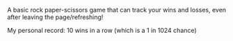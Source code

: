 A basic rock paper-scissors game that can track your wins and losses, even after leaving the page/refreshing!

My personal record: 10 wins in a row (which is a 1 in 1024 chance)

